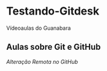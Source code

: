 # **Testando-Gitdesk**
Vídeoaulas do Guanabara

## **Aulas sobre Git e GitHub**

*Alteração Remota no GitHub*
